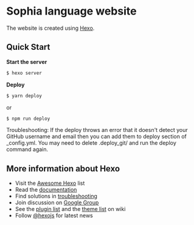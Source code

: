 # Sophia language website

The website is created using [Hexo](https://hexo.io/).

## Quick Start

**Start the server**

``` bash
$ hexo server
```

**Deploy**

``` bash
$ yarn deploy
```
or

``` bash
$ npm run deploy
```

Troubleshooting:
If the deploy throws an error that it doesn't detect your GitHub username and email then you can add them to deploy section of _config.yml. You may need to delete .deploy_git/ and run the deploy command again.


## More information about Hexo

- Visit the [Awesome Hexo](https://github.com/hexojs/awesome-hexo) list
- Read the [documentation](https://hexo.io/)
- Find solutions in [troubleshooting](https://hexo.io/docs/troubleshooting.html)
- Join discussion on [Google Group](https://groups.google.com/group/hexo)
- See the [plugin list](https://hexo.io/plugins/) and the [theme list](https://hexo.io/themes/) on wiki
- Follow [@hexojs](https://twitter.com/hexojs) for latest news

